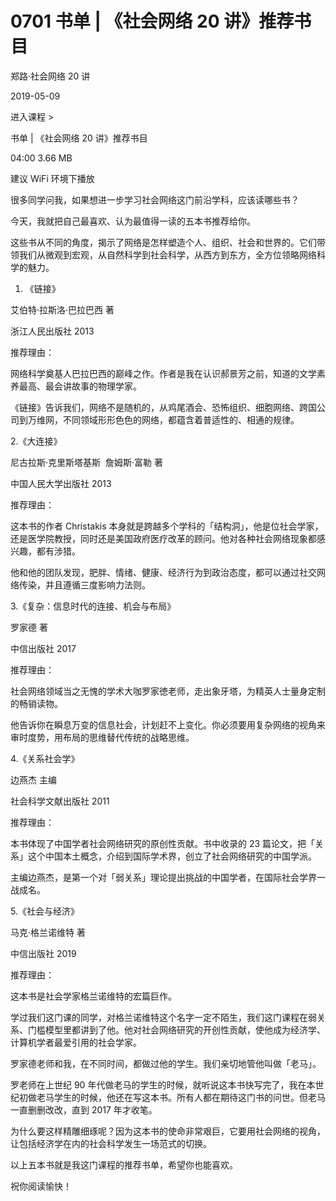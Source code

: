 # 0701 书单 | 《社会网络 20 讲》推荐书目

郑路·社会网络 20 讲

2019-05-09


进入课程 >

书单 | 《社会网络 20 讲》推荐书目

04:00 3.66 MB


建议 WiFi 环境下播放

很多同学问我，如果想进一步学习社会网络这门前沿学科，应该读哪些书？

今天，我就把自己最喜欢、认为最值得一读的五本书推荐给你。

这些书从不同的角度，揭示了网络是怎样塑造个人、组织、社会和世界的。它们带领我们从微观到宏观，从自然科学到社会科学，从西方到东方，全方位领略网络科学的魅力。

1. 《链接》

艾伯特·拉斯洛·巴拉巴西 著

浙江人民出版社 2013

推荐理由：

网络科学奠基人巴拉巴西的巅峰之作。作者是我在认识郝景芳之前，知道的文学素养最高、最会讲故事的物理学家。

《链接》告诉我们，网络不是随机的，从鸡尾酒会、恐怖组织、细胞网络、跨国公司到万维网，不同领域形形色色的网络，都蕴含着普适性的、相通的规律。

2.《大连接》

尼古拉斯·克里斯塔基斯  詹姆斯·富勒 著

中国人民大学出版社 2013

推荐理由：

这本书的作者 Christakis 本身就是跨越多个学科的「结构洞」，他是位社会学家，还是医学院教授，同时还是美国政府医疗改革的顾问。他对各种社会网络现象都感兴趣，都有涉猎。

他和他的团队发现，肥胖、情绪、健康、经济行为到政治态度，都可以通过社交网络传染，并且遵循三度影响力法则。

3.《复杂：信息时代的连接、机会与布局》

罗家德 著

中信出版社 2017

推荐理由：

社会网络领域当之无愧的学术大咖罗家徳老师，走出象牙塔，为精英人士量身定制的畅销读物。

他告诉你在瞬息万变的信息社会，计划赶不上变化。你必须要用复杂网络的视角来审时度势，用布局的思维替代传统的战略思维。

4.《关系社会学》

边燕杰 主编

社会科学文献出版社 2011

推荐理由：

本书体现了中国学者社会网络研究的原创性贡献。书中收录的 23 篇论文，把「关系」这个中国本土概念，介绍到国际学术界，创立了社会网络研究的中国学派。

主编边燕杰，是第一个对「弱关系」理论提出挑战的中国学者，在国际社会学界一战成名。

5.《社会与经济》

马克·格兰诺维特 著

中信出版社 2019

推荐理由：

这本书是社会学家格兰诺维特的宏篇巨作。

学过我们这门课的同学，对格兰诺维特这个名字一定不陌生，我们这门课程在弱关系、门槛模型里都讲到了他。他对社会网络研究的开创性贡献，使他成为经济学、计算机学者最爱引用的社会学家。

罗家德老师和我，在不同时间，都做过他的学生。我们亲切地管他叫做「老马」。

罗老师在上世纪 90 年代做老马的学生的时候，就听说这本书快写完了，我在本世纪初做老马学生的时候，他还在写这本书。所有人都在期待这门书的问世。但老马一直删删改改，直到 2017 年才收笔。

为什么要这样精雕细琢呢？因为这本书的使命非常艰巨，它要用社会网络的视角，让包括经济学在内的社会科学发生一场范式的切换。

以上五本书就是我这门课程的推荐书单，希望你也能喜欢。

祝你阅读愉快！


